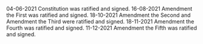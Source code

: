 04-06-2021 Constitution was ratified and signed.
16-08-2021 Amendment the First was ratified and signed.
18-10-2021 Amendment the Second and Amendment the Third were ratified and signed.
18-11-2021 Amendment the Fourth was ratified and signed.
11-12-2021 Amendment the Fifth was ratified and signed.